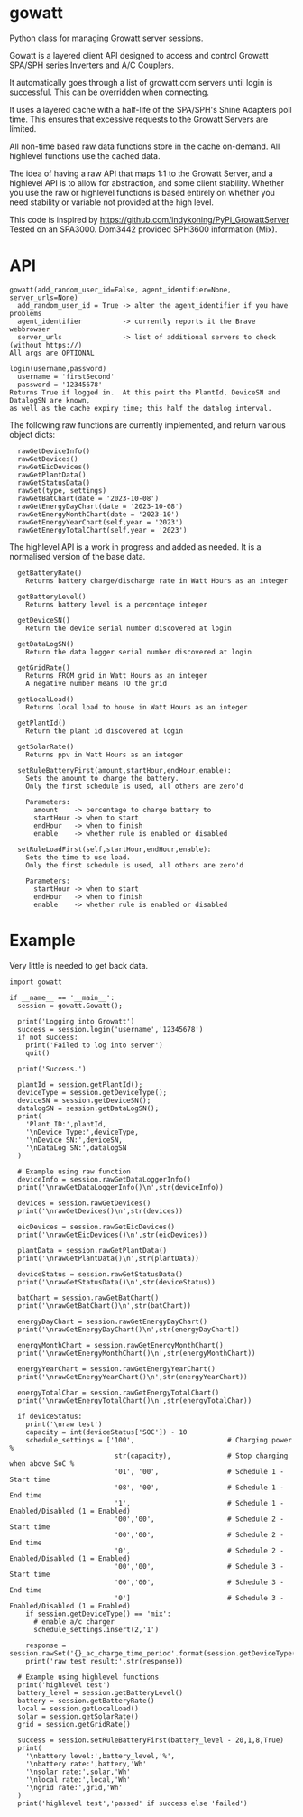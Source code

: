 # gowatt
Python class for managing Growatt server sessions.<br/>

Gowatt is a layered client API designed to access and control Growatt SPA/SPH series
Inverters and A/C Couplers.<br/>

It automatically goes through a list of growatt.com servers until login is
successful.  This can be overridden when connecting.<br/>

It uses a layered cache with a half-life of the SPA/SPH's Shine Adapters poll
time.  This ensures that excessive requests to the Growatt Servers are limited.<br/>

All non-time based raw data functions store in the cache on-demand.  All highlevel
functions use the cached data.<br/>

The idea of having a raw API that maps 1:1 to the Growatt Server, and a highlevel API
is to allow for abstraction, and some client stability.  Whether you use the raw or
highlevel functions is based entirely on whether you need stability or variable not
provided at the high level.<br/>

This code is inspired by https://github.com/indykoning/PyPi_GrowattServer<br/>
Tested on an SPA3000.  Dom3442 provided SPH3600 information (Mix).<br/>

# API
```
gowatt(add_random_user_id=False, agent_identifier=None, server_urls=None)
  add_random_user_id = True -> alter the agent_identifier if you have problems
  agent_identifier          -> currently reports it the Brave webbrowser
  server_urls               -> list of additional servers to check (without https://)
All args are OPTIONAL
```

```
login(username,password)
  username = 'firstSecond'
  password = '12345678'
Returns True if logged in.  At this point the PlantId, DeviceSN and DatalogSN are known,
as well as the cache expiry time; this half the datalog interval.
```

The following raw functions are currently implemented, and return various object dicts:<br/>

```
  rawGetDeviceInfo()
  rawGetDevices()
  rawGetEicDevices()
  rawGetPlantData()
  rawGetStatusData()
  rawSet(type, settings)
  rawGetBatChart(date = '2023-10-08')
  rawGetEnergyDayChart(date = '2023-10-08')
  rawGetEnergyMonthChart(date = '2023-10')
  rawGetEnergyYearChart(self,year = '2023')
  rawGetEnergyTotalChart(self,year = '2023')
```

The highlevel API is a work in progress and added as needed.  It is a normalised version of the base data.<br/>

```
  getBatteryRate()
    Returns battery charge/discharge rate in Watt Hours as an integer

  getBatteryLevel()
    Returns battery level is a percentage integer

  getDeviceSN()
    Return the device serial number discovered at login

  getDataLogSN()
    Return the data logger serial number discovered at login

  getGridRate()
    Returns FROM grid in Watt Hours as an integer
    A negative number means TO the grid

  getLocalLoad()
    Returns local load to house in Watt Hours as an integer

  getPlantId()
    Return the plant id discovered at login

  getSolarRate()
    Returns ppv in Watt Hours as an integer

  setRuleBatteryFirst(amount,startHour,endHour,enable):
    Sets the amount to charge the battery.
    Only the first schedule is used, all others are zero'd
    
    Parameters:
      amount    -> percentage to charge battery to
      startHour -> when to start
      endHour   -> when to finish
      enable    -> whether rule is enabled or disabled

  setRuleLoadFirst(self,startHour,endHour,enable):
    Sets the time to use load.
    Only the first schedule is used, all others are zero'd
  
    Parameters:
      startHour -> when to start
      endHour   -> when to finish
      enable    -> whether rule is enabled or disabled  
```

# Example
Very little is needed to get back data.

```
import gowatt

if __name__ == '__main__':  
  session = gowatt.Gowatt();
  
  print('Logging into Growatt')
  success = session.login('username','12345678')
  if not success:
    print('Failed to log into server')
    quit()
    
  print('Success.')
  
  plantId = session.getPlantId();
  deviceType = session.getDeviceType();
  deviceSN = session.getDeviceSN();
  datalogSN = session.getDataLogSN();
  print(
    'Plant ID:',plantId,
    '\nDevice Type:',deviceType,
    '\nDevice SN:',deviceSN,
    '\nDataLog SN:',datalogSN
  )

  # Example using raw function
  deviceInfo = session.rawGetDataLoggerInfo()
  print('\nrawGetDataLoggerInfo()\n',str(deviceInfo))

  devices = session.rawGetDevices()
  print('\nrawGetDevices()\n',str(devices))
  
  eicDevices = session.rawGetEicDevices()
  print('\nrawGetEicDevices()\n',str(eicDevices))
  
  plantData = session.rawGetPlantData()
  print('\nrawGetPlantData()\n',str(plantData))
  
  deviceStatus = session.rawGetStatusData()
  print('\nrawGetStatusData()\n',str(deviceStatus))
  
  batChart = session.rawGetBatChart()
  print('\nrawGetBatChart()\n',str(batChart))

  energyDayChart = session.rawGetEnergyDayChart()
  print('\nrawGetEnergyDayChart()\n',str(energyDayChart))
  
  energyMonthChart = session.rawGetEnergyMonthChart()
  print('\nrawGetEnergyMonthChart()\n',str(energyMonthChart))
  
  energyYearChart = session.rawGetEnergyYearChart()
  print('\nrawGetEnergyYearChart()\n',str(energyYearChart))
  
  energyTotalChar = session.rawGetEnergyTotalChart()
  print('\nrawGetEnergyTotalChart()\n',str(energyTotalChar))
  
  if deviceStatus:
    print('\nraw test')
    capacity = int(deviceStatus['SOC']) - 10
    schedule_settings = ['100',                       # Charging power %
                          str(capacity),              # Stop charging when above SoC %
                          '01', '00',                 # Schedule 1 - Start time
                          '08', '00',                 # Schedule 1 - End time
                          '1',                        # Schedule 1 - Enabled/Disabled (1 = Enabled)
                          '00','00',                  # Schedule 2 - Start time
                          '00','00',                  # Schedule 2 - End time
                          '0',                        # Schedule 2 - Enabled/Disabled (1 = Enabled)
                          '00','00',                  # Schedule 3 - Start time
                          '00','00',                  # Schedule 3 - End time
                          '0']                        # Schedule 3 - Enabled/Disabled (1 = Enabled)
    if session.getDeviceType() == 'mix':
      # enable a/c charger
      schedule_settings.insert(2,'1')

    response = session.rawSet('{}_ac_charge_time_period'.format(session.getDeviceType()),schedule_settings)
    print('raw test result:',str(response))

  # Example using highlevel functions
  print('highlevel test')
  battery_level = session.getBatteryLevel()
  battery = session.getBatteryRate()
  local = session.getLocalLoad()
  solar = session.getSolarRate()
  grid = session.getGridRate()

  success = session.setRuleBatteryFirst(battery_level - 20,1,8,True)
  print(
    '\nbattery level:',battery_level,'%',
    '\nbattery rate:',battery,'Wh'
    '\nsolar rate:',solar,'Wh'
    '\nlocal rate:',local,'Wh'
    '\ngrid rate:',grid,'Wh'
  )
  print('highlevel test','passed' if success else 'failed')
```
